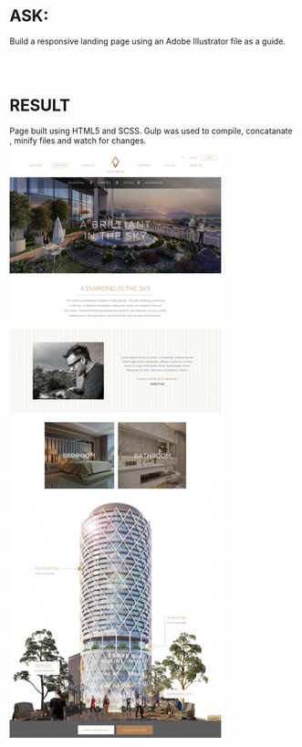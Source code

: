 <h1> ASK: </h1>
<p>
Build a responsive landing page using an Adobe Illustrator file as a guide.
</p>
<br> <br>
<h1> RESULT </h1>
<p> Page built using HTML5 and SCSS.  Gulp was used to compile, concatanate , minify files and watch for changes. </p> 




<img src="./src/assets/images/screenshot1.png">

